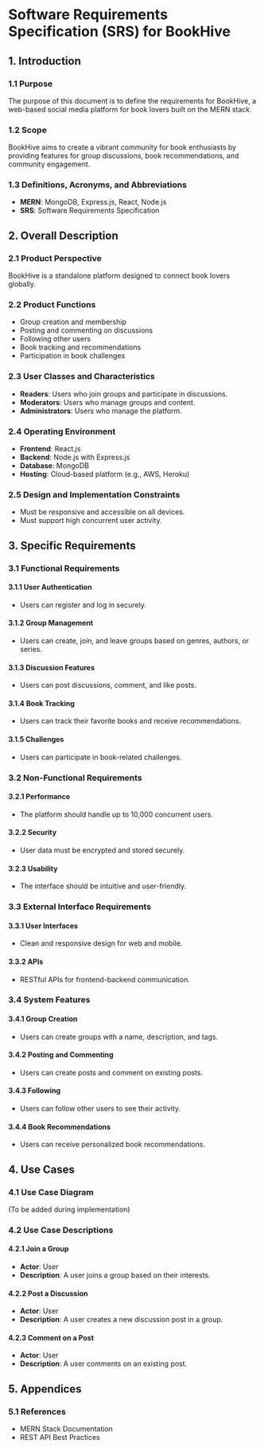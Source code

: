 # Software Requirements Specification (SRS) for BookHive

## 1. Introduction
### 1.1 Purpose
The purpose of this document is to define the requirements for BookHive, a web-based social media platform for book lovers built on the MERN stack.

### 1.2 Scope
BookHive aims to create a vibrant community for book enthusiasts by providing features for group discussions, book recommendations, and community engagement.

### 1.3 Definitions, Acronyms, and Abbreviations
- **MERN**: MongoDB, Express.js, React, Node.js
- **SRS**: Software Requirements Specification

## 2. Overall Description
### 2.1 Product Perspective
BookHive is a standalone platform designed to connect book lovers globally.

### 2.2 Product Functions
- Group creation and membership
- Posting and commenting on discussions
- Following other users
- Book tracking and recommendations
- Participation in book challenges

### 2.3 User Classes and Characteristics
- **Readers**: Users who join groups and participate in discussions.
- **Moderators**: Users who manage groups and content.
- **Administrators**: Users who manage the platform.

### 2.4 Operating Environment
- **Frontend**: React.js
- **Backend**: Node.js with Express.js
- **Database**: MongoDB
- **Hosting**: Cloud-based platform (e.g., AWS, Heroku)

### 2.5 Design and Implementation Constraints
- Must be responsive and accessible on all devices.
- Must support high concurrent user activity.

## 3. Specific Requirements
### 3.1 Functional Requirements
#### 3.1.1 User Authentication
- Users can register and log in securely.

#### 3.1.2 Group Management
- Users can create, join, and leave groups based on genres, authors, or series.

#### 3.1.3 Discussion Features
- Users can post discussions, comment, and like posts.

#### 3.1.4 Book Tracking
- Users can track their favorite books and receive recommendations.

#### 3.1.5 Challenges
- Users can participate in book-related challenges.

### 3.2 Non-Functional Requirements
#### 3.2.1 Performance
- The platform should handle up to 10,000 concurrent users.

#### 3.2.2 Security
- User data must be encrypted and stored securely.

#### 3.2.3 Usability
- The interface should be intuitive and user-friendly.

### 3.3 External Interface Requirements
#### 3.3.1 User Interfaces
- Clean and responsive design for web and mobile.

#### 3.3.2 APIs
- RESTful APIs for frontend-backend communication.

### 3.4 System Features
#### 3.4.1 Group Creation
- Users can create groups with a name, description, and tags.

#### 3.4.2 Posting and Commenting
- Users can create posts and comment on existing posts.

#### 3.4.3 Following
- Users can follow other users to see their activity.

#### 3.4.4 Book Recommendations
- Users can receive personalized book recommendations.

## 4. Use Cases
### 4.1 Use Case Diagram
(To be added during implementation)

### 4.2 Use Case Descriptions
#### 4.2.1 Join a Group
- **Actor**: User
- **Description**: A user joins a group based on their interests.

#### 4.2.2 Post a Discussion
- **Actor**: User
- **Description**: A user creates a new discussion post in a group.

#### 4.2.3 Comment on a Post
- **Actor**: User
- **Description**: A user comments on an existing post.

## 5. Appendices
### 5.1 References
- MERN Stack Documentation
- REST API Best Practices
